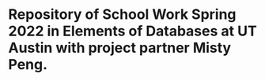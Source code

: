 # Repository of School Work Spring 2022 in Elements of Databases at UT Austin with project partner Misty Peng.
